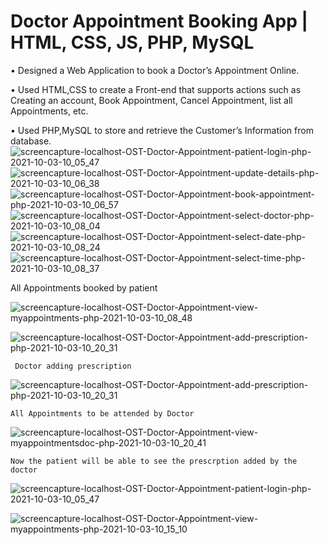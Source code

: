# Doctor Appointment Booking App | HTML, CSS, JS, PHP, MySQL 

• Designed a Web Application to book a Doctor’s Appointment Online.

• Used HTML,CSS to create a Front-end that supports actions such as Creating an account, Book Appointment, Cancel
Appointment, list all Appointments, etc. 

• Used PHP,MySQL to store and retrieve the Customer’s Information from database.
 ![screencapture-localhost-OST-Doctor-Appointment-patient-login-php-2021-10-03-10_05_47](https://user-images.githubusercontent.com/85606009/135740325-e8a70e38-a187-4332-a586-b56eb08de6f0.png)
![screencapture-localhost-OST-Doctor-Appointment-update-details-php-2021-10-03-10_06_38](https://user-images.githubusercontent.com/85606009/135740331-c02dec78-e4ae-4d02-938c-66217a08cfc7.png)
![screencapture-localhost-OST-Doctor-Appointment-book-appointment-php-2021-10-03-10_06_57](https://user-images.githubusercontent.com/85606009/135740334-395840a7-e170-4b2e-80c9-190432788c00.png)
![screencapture-localhost-OST-Doctor-Appointment-select-doctor-php-2021-10-03-10_08_04](https://user-images.githubusercontent.com/85606009/135740360-64434b40-2cdf-4e00-acaa-f37c28909850.png)
![screencapture-localhost-OST-Doctor-Appointment-select-date-php-2021-10-03-10_08_24](https://user-images.githubusercontent.com/85606009/135740363-8d76d4b1-8e91-4548-af77-d2a3d491da94.png)
![screencapture-localhost-OST-Doctor-Appointment-select-time-php-2021-10-03-10_08_37](https://user-images.githubusercontent.com/85606009/135740371-7db63ad9-9e63-47f6-81a4-73d25cc60f91.png)

All Appointments booked by patient

![screencapture-localhost-OST-Doctor-Appointment-view-myappointments-php-2021-10-03-10_08_48](https://user-images.githubusercontent.com/85606009/135740380-b68ba325-9e2b-4549-b219-e0e4e2e87ec1.png)

 
![screencapture-localhost-OST-Doctor-Appointment-add-prescription-php-2021-10-03-10_20_31](https://user-images.githubusercontent.com/85606009/135740709-8341e5bb-a02a-4803-abc8-3f4c9d33f2d3.png)

     Doctor adding prescription 
![screencapture-localhost-OST-Doctor-Appointment-add-prescription-php-2021-10-03-10_20_31](https://user-images.githubusercontent.com/85606009/135740643-408663d1-229c-477c-9d86-a5612ee56b53.png)

    All Appointments to be attended by Doctor
![screencapture-localhost-OST-Doctor-Appointment-view-myappointmentsdoc-php-2021-10-03-10_20_41](https://user-images.githubusercontent.com/85606009/135740438-495bd354-a799-469b-8a72-cd30f15accf5.png)

    Now the patient will be able to see the prescrption added by the doctor
![screencapture-localhost-OST-Doctor-Appointment-patient-login-php-2021-10-03-10_05_47](https://user-images.githubusercontent.com/85606009/135740560-60afa84e-098a-4a53-b553-3f565154ee01.png)
 
![screencapture-localhost-OST-Doctor-Appointment-view-myappointments-php-2021-10-03-10_15_10](https://user-images.githubusercontent.com/85606009/135740442-d9557d5a-fe40-4c76-a14f-07ba6018a09c.png)
